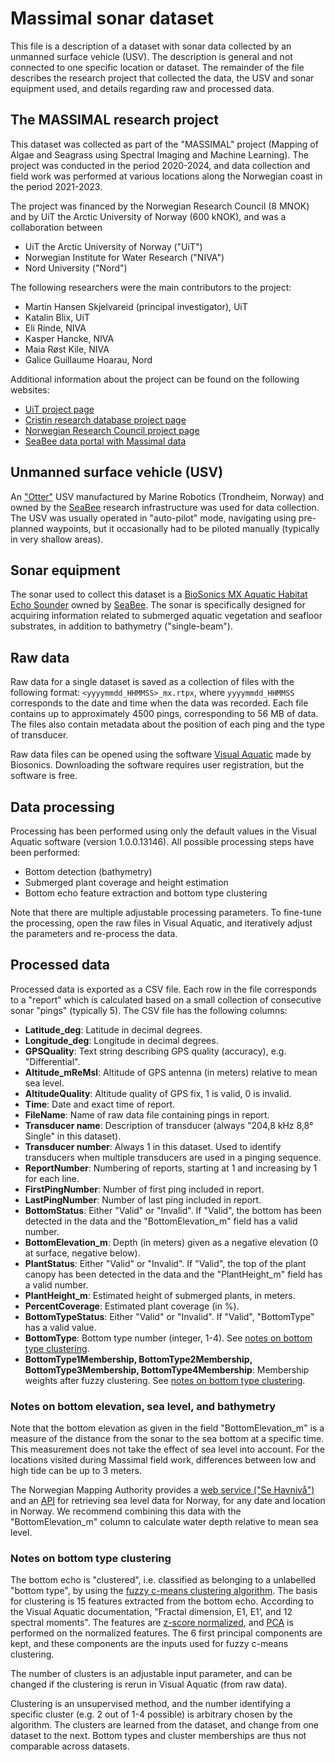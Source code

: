 # Massimal sonar dataset
This file is a description of a dataset with sonar data collected by an unmanned surface
vehicle (USV). The description is general and not connected to one specific location or
dataset. The remainder of the file describes the research project that collected the
data, the USV and sonar equipment used, and details regarding raw and processed data.

## The MASSIMAL research project 
This dataset was collected as part of the "MASSIMAL" project (Mapping of Algae and
Seagrass using Spectral Imaging and Machine Learning). The project was conducted in the
period 2020-2024, and data collection and field work was performed at various locations
along the Norwegian coast in the period 2021-2023. 

The project was financed by the Norwegian Research Council (8 MNOK) and by UiT the
Arctic University of Norway (600 kNOK), and was a collaboration between 

- UiT the Arctic University of Norway ("UiT")
- Norwegian Institute for Water Research ("NIVA")
- Nord University ("Nord")

The following researchers were the main contributors to the project:

- Martin Hansen Skjelvareid (principal investigator), UiT
- Katalin Blix, UiT
- Eli Rinde, NIVA
- Kasper Hancke, NIVA
- Maia Røst Kile, NIVA
- Galice Guillaume Hoarau, Nord

Additional information about the project can be found on the following websites:
- [UiT project page](https://en.uit.no/project/massimal)
- [Cristin research database project
  page](https://app.cristin.no/projects/show.jsf?id=2054355)
- [Norwegian Research Council project
  page](https://prosjektbanken.forskningsradet.no/project/FORISS/301317)
- [SeaBee data portal with Massimal
  data](https://geonode.seabee.sigma2.no/catalogue/#/search?q=massimal&f=dataset)

## Unmanned surface vehicle (USV)
An ["Otter"](https://www.maritimerobotics.com/otter) USV manufactured by Marine Robotics
(Trondheim, Norway) and owned by the [SeaBee](https://seabee.no/) research
infrastructure was used for data collection. The USV was usually operated in
"auto-pilot" mode, navigating using pre-planned waypoints, but it occasionally had to
be piloted manually (typically in very shallow areas).  

## Sonar equipment
The sonar used to collect this dataset is a [BioSonics MX Aquatic Habitat Echo
Sounder](https://www.biosonicsinc.com/products/mx-aquatic-habitat-echosounder/) owned by
[SeaBee](https://seabee.no/). The sonar is specifically designed for acquiring
information related to submerged aquatic vegetation and seafloor substrates, in
addition to bathymetry ("single-beam").

## Raw data
Raw data for a single dataset is saved as a collection of files with the following
format: `<yyyymmdd_HHMMSS>_mx.rtpx`, where `yyyymmdd_HHMMSS` corresponds to the date and
time when the data was recorded. Each file contains up to approximately 4500 pings,
corresponding to 56 MB of data. The files also contain metadata about the
position of each ping and the type of transducer. 

Raw data files can be opened using the software [Visual
Aquatic](https://www.biosonicsinc.com/download/visual-aquatic-1-0/) made by Biosonics.
Downloading the software requires user registration, but the software is free. 

## Data processing
Processing has been performed using only the default values in the Visual
Aquatic software (version
1.0.0.13146). All possible processing steps have been performed:

- Bottom detection (bathymetry)
- Submerged plant coverage and height estimation
- Bottom echo feature extraction and bottom type clustering 

Note that there are multiple adjustable processing parameters. To fine-tune the
processing, open the raw files in Visual Aquatic, and iteratively adjust the parameters
and re-process the data.

## Processed data
Processed data is exported as a CSV file. Each row in the file corresponds to a "report"
which is calculated based on a small collection of consecutive sonar "pings" (typically
5). The CSV file has the following columns:
- **Latitude_deg**: Latitude in decimal degrees.
- **Longitude_deg**: Longitude in decimal degrees.
- **GPSQuality**: Text string describing GPS quality (accuracy), e.g. "Differential".
- **Altitude_mReMsl**: Altitude of GPS antenna (in meters) relative to mean sea level.
- **AltitudeQuality**: Altitude quality of GPS fix, 1 is valid, 0 is invalid.
- **Time**: Date and exact time of report.
- **FileName**: Name of raw data file containing pings in report.
- **Transducer name**: Description of transducer (always "204,8 kHz 8,8° Single" in this
  dataset).
- **Transducer number**: Always 1 in this dataset. Used to identify transducers when multiple
  transducers are used in a pinging sequence.  
- **ReportNumber**: Numbering of reports, starting at 1 and increasing by 1 for each line. 
- **FirstPingNumber**: Number of first ping included in report.
- **LastPingNumber**: Number of last ping included in report.
- **BottomStatus**: Either "Valid" or "Invalid". If "Valid", the bottom has been detected in
  the data and the "BottomElevation_m" field has a valid number.
- **BottomElevation_m**: Depth (in meters) given as a negative elevation (0 at surface,
  negative below).
- **PlantStatus**: Either "Valid" or "Invalid". If "Valid", the top of the plant canopy has
  been detected in the data and the "PlantHeight_m" field has a valid number.
- **PlantHeight_m**: Estimated height of submerged plants, in meters.
- **PercentCoverage**: Estimated plant coverage (in %). 
- **BottomTypeStatus**: Either "Valid" or "Invalid". If "Valid", "BottomType" has a valid
  value. 
- **BottomType**: Bottom type number (integer, 1-4). See [notes on bottom type clustering](#notes-on-bottom-type-clustering).
- **BottomType1Membership, BottomType2Membership, BottomType3Membership,
  BottomType4Membership**: Membership weights after fuzzy clustering. See [notes on bottom type clustering](#notes-on-bottom-type-clustering).
  

### Notes on bottom elevation, sea level, and bathymetry
Note that the bottom elevation as given in the field "BottomElevation_m" is a measure of
the distance from the sonar to the sea bottom at a specific time. This measurement does
not take the effect of sea level into account. For the locations visited during Massimal
field work, differences between low and high tide can be up to 3 meters. 

The Norwegian Mapping Authority provides a [web service ("Se
Havnivå")](https://kartverket.no/en/at-sea/se-havniva) and an
[API](https://vannstand.kartverket.no/tideapi_en.html) for retrieving sea level data for
Norway, for any date and location in Norway. We recommend combining this data with the
"BottomElevation_m" column to calculate water depth relative to mean sea level. 


### Notes on bottom type clustering
The bottom echo is "clustered", i.e. classified as belonging to a unlabelled "bottom
type", by using the [fuzzy c-means clustering
algorithm](https://en.wikipedia.org/wiki/Fuzzy_clustering#Fuzzy_C-means_clustering). The
basis for clustering is 15 features extracted from the bottom echo. According to the
Visual Aquatic documentation, "Fractal dimension, E1, E1’, and 12 spectral moments". The
features are [z-score normalized](https://en.wikipedia.org/wiki/Standard_score), and
[PCA](https://en.wikipedia.org/wiki/Principal_component_analysis) is performed on the
normalized features. The 6 first principal components are kept, and these components are
the inputs used for fuzzy c-means clustering.

The number of clusters is an adjustable input parameter, and can be changed if the
clustering is rerun in Visual Aquatic (from raw data).

Clustering is an unsupervised method, and the number identifying a specific cluster
(e.g. 2 out of 1-4 possible) is arbitrary chosen by the algorithm. The clusters are
learned from the dataset, and change from one dataset to the next. Bottom types and
cluster memberships are thus not comparable across datasets.   




